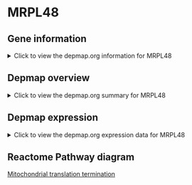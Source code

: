 <h1>MRPL48</h1>

<h2>Gene information</h2>
<details>
  <summary>Click to view the depmap.org information for MRPL48</summary>
  <iframe src="https://depmap.org/portal/gene/MRPL48?tab=about" style="border:none;width:100%;height:800px"></iframe>
</details>

<h2>Depmap overview</h2>
<details>
  <summary>Click to view the depmap.org summary for MRPL48</summary>
  <iframe src="https://depmap.org/portal/gene/MRPL48?tab=overview" style="border:none;width:100%;height:800px"></iframe>
</details>

<h2>Depmap expression</h2>
<details>
  <summary>Click to view the depmap.org expression data for MRPL48</summary>
  <iframe src="https://depmap.org/portal/gene/MRPL48?tab=characterization" style="border:none;width:100%;height:800px"></iframe>
</details>



<h2>Reactome Pathway diagram</h2>
<a href="https://reactome.org/PathwayBrowser/#/R-HSA-5419276" target="_BLANK">Mitochondrial translation termination</a>



